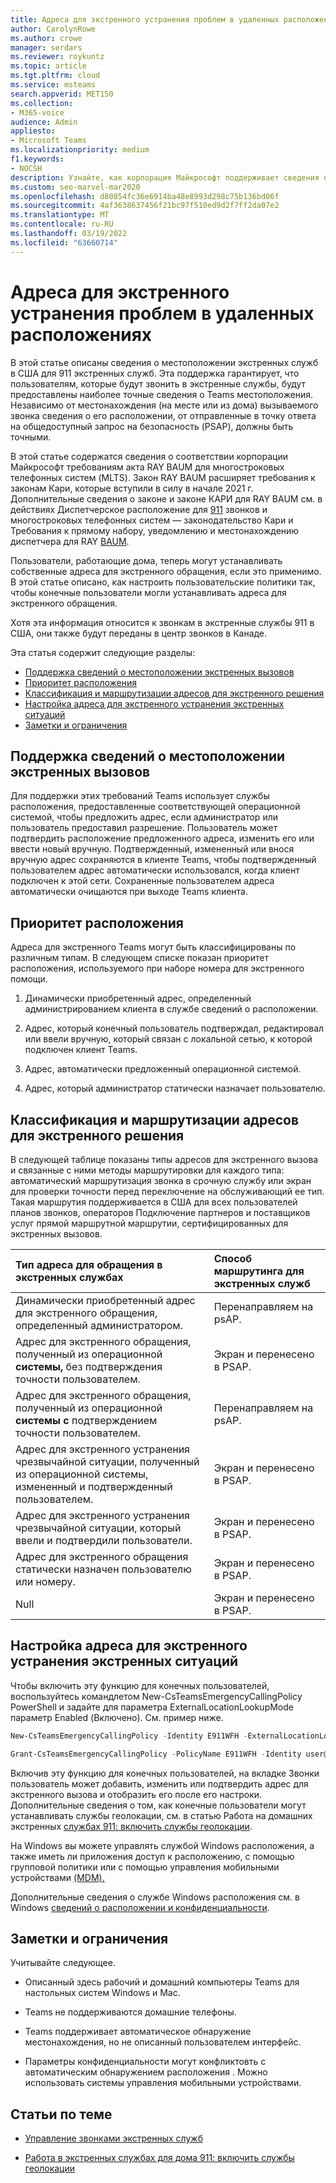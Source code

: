 ```yaml
---
title: Адреса для экстренного устранения проблем в удаленных расположениях
author: CarolynRowe
ms.author: crowe
manager: serdars
ms.reviewer: roykuntz
ms.topic: article
ms.tgt.pltfrm: cloud
ms.service: msteams
search.appverid: MET150
ms.collection:
- M365-voice
audience: Admin
appliesto:
- Microsoft Teams
ms.localizationpriority: medium
f1.keywords:
- NOCSH
description: Узнайте, как корпорация Майкрософт поддерживает сведения о местоположении для экстренного вызова.
ms.custom: seo-marvel-mar2020
ms.openlocfilehash: d80854fc36e6914ba48e8993d298c75b136bd06f
ms.sourcegitcommit: 4af3638637456f21bc97f510ed9d2f7ff2da07e2
ms.translationtype: MT
ms.contentlocale: ru-RU
ms.lasthandoff: 03/19/2022
ms.locfileid: "63660714"
---
```

# <a name="emergency-addresses-for-remote-locations"></a>Адреса для экстренного устранения проблем в удаленных расположениях

В этой статье описаны сведения о местоположении экстренных служб в США для 911 экстренных служб. Эта поддержка гарантирует, что пользователям, которые будут звонить в экстренные службы, будут предоставлены наиболее точные сведения о Teams местоположения. Независимо от местонахождения (на месте или из дома) вызываемого звонка сведения о его расположении, от отправленные в точку ответа на общедоступный запрос на безопасность (PSAP), должны быть точными.

В этой статье содержатся сведения о соответствии корпорации Майкрософт требованиям акта RAY BAUM для многостроковых телефонных систем (MLTS). Закон RAY BAUM расширяет требования к законам Кари, которые вступили в силу в начале 2021 г. Дополнительные сведения о законе и законе КАРИ для RAY BAUM см. в действиях Диспетчерское расположение для [911](https://www.fcc.gov/911-dispatchable-location) звонков и многостроковых телефонных систем — законодательство Кари и Требования к прямому набору, уведомлению и местонахождению диспетчера для RAY [BAUM](https://www.fcc.gov/mlts-911-requirements). 

Пользователи, работающие дома, теперь могут устанавливать собственные адреса для экстренного обращения, если это применимо. В этой статье описано, как настроить пользовательские политики так, чтобы конечные пользователи могли устанавливать адреса для экстренного обращения.

Хотя эта информация относится к звонкам в экстренные службы 911 в США, они также будут переданы в центр звонков в Канаде.

Эта статья содержит следующие разделы:

- [Поддержка сведений о местоположении экстренных вызовов](#support-for-emergency-calling-location-information)
- [Приоритет расположения](#location-precedence)
- [Классификация и маршрутизации адресов для экстренного решения](#emergency-address-classification-and-routing)
- [Настройка адреса для экстренного устранения экстренных ситуаций](#enable-end-users-to-configure-their-emergency-address)
- [Заметки и ограничения](#notes-and-restrictions)


## <a name="support-for-emergency-calling-location-information"></a>Поддержка сведений о местоположении экстренных вызовов

Для поддержки этих требований Teams использует службы расположения, предоставленные соответствующей операционной системой, чтобы предложить адрес, если администратор или пользователь предоставил разрешение. Пользователь может подтвердить расположение предложенного адреса, изменить его или ввести новый вручную. Подтвержденный, измененный или внося вручную адрес сохраняются в клиенте Teams, чтобы подтвержденный пользователем адрес автоматически использовался, когда клиент подключен к этой сети. Сохраненные пользователем адреса автоматически очищаются при выходе Teams клиента.


## <a name="location-precedence"></a>Приоритет расположения

Адреса для экстренного Teams могут быть классифицированы по различным типам. В следующем списке показан приоритет расположения, используемого при наборе номера для экстренного помощи.

1. Динамически приобретенный адрес, определенный администрированием клиента в службе сведений о расположении.

2. Адрес, который конечный пользователь подтверждал, редактировал или ввели вручную, который связан с локальной сетью, к которой подключен клиент Teams.

3. Адрес, автоматически предложенный операционной системой.

4. Адрес, который администратор статически назначает пользователю.


## <a name="emergency-address-classification-and-routing"></a>Классификация и маршрутизации адресов для экстренного решения

В следующей таблице показаны типы адресов для экстренного вызова и связанные с ними методы маршрутировки для каждого типа: автоматический маршрутизация звонка в срочную службу или экран для проверки точности перед переключение на обслуживающий ее тип. Такая маршрутия поддерживается в США для всех пользователей планов звонков, операторов Подключение партнеров и поставщиков услуг прямой маршрутной маршрутии, сертифицированных для экстренных вызовов.


| Тип адреса для обращения в экстренных службах | Способ маршрутинга для экстренных служб |
| :------------| :-------|
| Динамически приобретенный адрес для экстренного обращения, определенный администратором. | Перенаправляем на psAP. |
| Адрес для экстренного обращения, полученный из операционной **системы,** без подтверждения точности пользователем. | Экран и перенесено в PSAP. |
| Адрес для экстренного обращения, полученный из операционной **системы с** подтверждением точности пользователем.| Перенаправляем на psAP. |
| Адрес для экстренного устранения чрезвычайной ситуации, полученный из операционной системы, измененный и подтвержденный пользователем. | Экран и перенесено в PSAP. |
| Адрес для экстренного устранения чрезвычайной ситуации, который ввели и подтвердили пользователи. | Экран и перенесено в PSAP. |
| Адрес для экстренного обращения статически назначен пользователю или номеру. | Экран и перенесено в PSAP. |
| Null | Экран и перенесено в PSAP. |


## <a name="enable-end-users-to-configure-their-emergency-address"></a>Настройка адреса для экстренного устранения экстренных ситуаций

Чтобы включить эту функцию для конечных пользователей, воспользуйтесь командлетом New-CsTeamsEmergencyCallingPolicy PowerShell и задайте для параметра ExternalLocationLookupMode параметр Enabled (Включено). См. пример ниже. 


``` PowerShell
New-CsTeamsEmergencyCallingPolicy -Identity E911WFH -ExternalLocationLookupMode Enabled
```

```PowerShell
Grant-CsTeamsEmergencyCallingPolicy -PolicyName E911WFH -Identity user@contoso.com
```

Включив эту функцию для конечных пользователей, на вкладке Звонки пользователь может добавить, изменить или подтвердить адрес для экстренного вызова и отобразить его после его настроки. Дополнительные сведения о том, как конечные пользователи могут устанавливать службы геолокации, см. в статью Работа на домашних экстренных [службах 911: включить службы геолокации](https://support.microsoft.com/office/work-from-home-emergency-911-enable-location-services-583dd649-87fc-4b23-aed6-f4e2279297f9?storagetype=live).

На Windows вы можете управлять службой Windows расположения, а также иметь ли приложения доступ к расположению, с помощью групповой политики или с помощью управления мобильными устройствами [(MDM).](/windows/client-management/mdm/policy-csp-privacy#privacy-letappsaccesslocation)

Дополнительные сведения о службе Windows расположения см. в Windows [сведений о расположении и конфиденциальности](https://support.microsoft.com/windows/windows-location-service-and-privacy-3a8eee0a-5b0b-dc07-eede-2a5ca1c49088).



## <a name="notes-and-restrictions"></a>Заметки и ограничения

Учитывайте следующее.

- Описанный здесь рабочий и домашний компьютеры Teams для настольных систем Windows и Mac.

- Teams не поддерживаются домашние телефоны.

- Teams поддерживает автоматическое обнаружение местонахождения, но не описанный пользователем интерфейс.

- Параметры конфиденциальности могут конфликтовть с автоматическим обнаружением расположения . Можно использовать системы управления мобильными устройствами.


## <a name="related-topics"></a>Статьи по теме

- [Управление звонками экстренных служб](what-are-emergency-locations-addresses-and-call-routing.md)

- [Работа в экстренных службах для дома 911: включить службы геолокации](https://support.microsoft.com/office/work-from-home-emergency-911-enable-location-services-583dd649-87fc-4b23-aed6-f4e2279297f9?storagetype=live)

